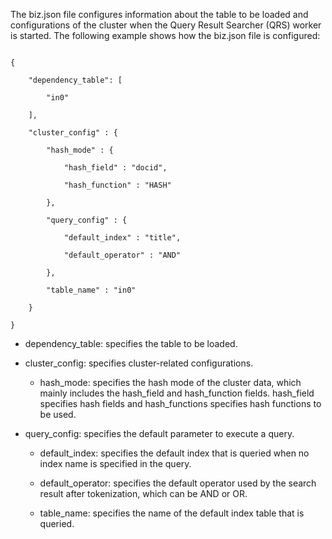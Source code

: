 The biz.json file configures information about the table to be loaded and configurations of the cluster when the Query Result Searcher (QRS) worker is started. The following example shows how the biz.json file is configured:



```

{

    "dependency_table": [

        "in0"

    ],

    "cluster_config" : {

        "hash_mode" : {

            "hash_field" : "docid",

            "hash_function" : "HASH"

        },

        "query_config" : {

            "default_index" : "title",

            "default_operator" : "AND"

        },

        "table_name" : "in0"

    }

}

```

* dependency_table: specifies the table to be loaded.

* cluster_config: specifies cluster-related configurations.

   * hash_mode: specifies the hash mode of the cluster data, which mainly includes  the hash_field and hash_function fields. hash_field specifies hash fields and hash_functions specifies hash functions to be used.

* query_config: specifies the default parameter to execute a query.

   * default_index: specifies the default index that is queried when no index name is specified in the query.

   * default_operator: specifies the default operator used by the search result after tokenization, which can be AND or OR.

   * table_name: specifies the name of the default index table that is queried.


